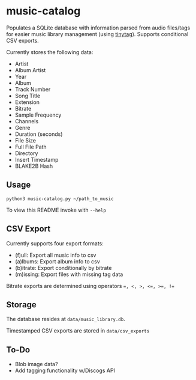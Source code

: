 # music-catalog
Populates a SQLite database with information parsed from audio files/tags for easier music library management (using [tinytag](https://github.com/devsnd/tinytag)). Supports conditional CSV exports.

Currently stores the following data:

- Artist
- Album Artist
- Year
- Album
- Track Number
- Song Title
- Extension
- Bitrate
- Sample Frequency
- Channels
- Genre
- Duration (seconds)
- File Size
- Full File Path
- Directory
- Insert Timestamp
- BLAKE2B Hash

## Usage
~~~
python3 music-catalog.py ~/path_to_music
~~~
To view this README invoke with `--help`

## CSV Export
Currently supports four export formats:

- (f)ull: 	    Export all music info to csv
- (a)lbums: 	Export album info to csv
- (b)itrate: 	Export conditionally by bitrate
- (m)issing: 	Export files with missing tag data

Bitrate exports are determined using operators `=, <, >, <=, >=, !=`

## Storage

The database resides at `data/music_library.db`.

Timestamped CSV exports are stored in `data/csv_exports`

## To-Do
- Blob image data?
- Add tagging functionality w/Discogs API
